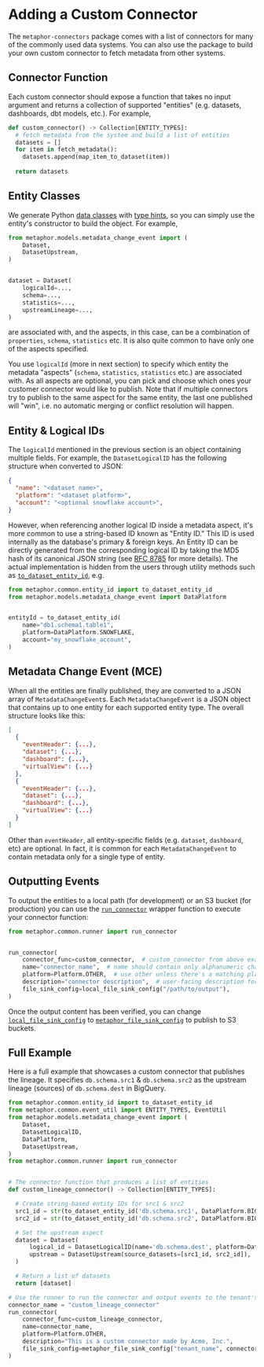 # Adding a Custom Connector

The `metaphor-connectors` package comes with a list of connectors for many of the commonly used data systems. You can also use the package to build your own custom connector to fetch metadata from other systems.

## Connector Function

Each custom connector should expose a function that takes no input argument and returns a collection of supported "entities" (e.g. datasets, dashboards, dbt models, etc.). For example,

```py
def custom_connector() -> Collection[ENTITY_TYPES]:
  # fetch metadata from the system and build a list of entities
  datasets = []
  for item in fetch_metadata():
    datasets.append(map_item_to_dataset(item))
  
  return datasets
```

## Entity Classes

We generate Python [data classes](https://docs.python.org/3/library/dataclasses.html) with [type hints](https://www.python.org/dev/peps/pep-0484/), so you can simply use the entity's constructor to build the object. For example,

```py
from metaphor.models.metadata_change_event import (
    Dataset,
    DatasetUpstream,
)


dataset = Dataset(
    logicalId=...,
    schema=...,
    statistics=...,
    upstreamLineage=...,
)
```

 are associated with, and the aspects, in this case, can be a combination of `properties`, `schema`, `statistics` etc. It is also quite common to have only one of the aspects specified.

You use `logicalId` (more in next section) to specify which entity the metadata "aspects" (`schema`, `statistics`, `statistics` etc.) are associated with. As all aspects are optional, you can pick and choose which ones your customer connector would like to publish. Note that if multiple connectors try to publish to the same aspect for the same entity, the last one published will "win", i.e. no automatic merging or conflict resolution will happen.

## Entity & Logical IDs

The `logicalId` mentioned in the previous section is an object containing multiple fields. For example, the `DatasetLogicalID` has the following structure when converted to JSON:

```json
{
  "name": "<dataset name>",
  "platform": "<dataset platform>",
  "account": "<optional snowflake account>",
}
```

However, when referencing another logical ID inside a metadata aspect, it's more common to use a string-based ID known as "Entity ID." This ID is used internally as the database's primary & foreign keys. An Entity ID can be directly generated from the corresponding logical ID by taking the MD5 hash of its canonical JSON string (see [RFC 8785](https://datatracker.ietf.org/doc/html/rfc8785) for more details). The actual implementation is hidden from the users through utility methods such as [`to_dataset_entity_id`](../metaphor/common/entity_id.py), e.g.

```py
from metaphor.common.entity_id import to_dataset_entity_id
from metaphor.models.metadata_change_event import DataPlatform


entityId = to_dataset_entity_id(
    name="db1.schema1.table1",
    platform=DataPlatform.SNOWFLAKE,
    account="my_snowflake_account",
)
```

## Metadata Change Event (MCE)

When all the entities are finally published, they are converted to a JSON array of `MetadataChangeEvent`s. Each `MetadataChangeEvent` is a JSON object that contains up to one entity for each supported entity type. The overall structure looks like this:

```json
[
  {
    "eventHeader": {...},
    "dataset": {...},
    "dashboard": {...},
    "virtualView": {...}
  },
  {
    "eventHeader": {...},
    "dataset": {...},
    "dashboard": {...},
    "virtualView": {...}
  }
]
```

Other than `eventHeader`, all entity-specific fields (e.g. `dataset`, `dashboard`, etc) are optional. In fact, it is common for each `MetadataChangeEvent` to contain metadata only for a single type of entity.

## Outputting Events

To output the entities to a local path (for development) or an S3 bucket (for production) you can use the [`run_connector`](../metaphor/common/runner.py) wrapper function to execute your connector function:

```py
from metaphor.common.runner import run_connector


run_connector(
    connector_func=custom_connector,  # custom_connector from above example
    name="connector_name",  # name should contain only alphanumeric characters plus underscores
    platform=Platform.OTHER,  # use other unless there's a matching platform
    description="connector description",  # user-facing description for the connector
    file_sink_config=local_file_sink_config("/path/to/output"),  
)
```

Once the output content has been verified, you can change [`local_file_sink_config`](../metaphor/common/runner.py) to [`metaphor_file_sink_config`](../metaphor/common/runner.py) to publish to S3 buckets.

## Full Example

Here is a full example that showcases a custom connector that publishes the lineage. It specifies `db.schema.src1` & `db.schema.src2` as the upstream lineage (sources) of `db.schema.dest` in BigQuery.

```py
from metaphor.common.entity_id import to_dataset_entity_id
from metaphor.common.event_util import ENTITY_TYPES, EventUtil
from metaphor.models.metadata_change_event import (
    Dataset,
    DatasetLogicalID,
    DataPlatform,
    DatasetUpstream,
)
from metaphor.common.runner import run_connector


# The connector function that produces a list of entities
def custom_lineage_connector() -> Collection[ENTITY_TYPES]:

  # Create string-based entity IDs for src1 & src2
  src1_id = str(to_dataset_entity_id('db.schema.src1', DataPlatform.BIGQUERY))
  src2_id = str(to_dataset_entity_id('db.schema.src2', DataPlatform.BIGQUERY))

  # Set the upstream aspect
  dataset = Dataset(
      logical_id = DatasetLogicalID(name='db.schema.dest', platform=DataPlatform.BIGQUERY),
      upstream = DatasetUpstream(source_datasets=[src1_id, src2_id]),
  )

  # Return a list of datasets
  return [dataset]

# Use the runner to run the connector and output events to the tenant's S3 bucket
connector_name = "custom_lineage_connector"
run_connector(
    connector_func=custom_lineage_connector,
    name=connector_name,
    platform=Platform.OTHER,
    description="This is a custom connector made by Acme, Inc.",
    file_sink_config=metaphor_file_sink_config("tenant_name", connector_name),  
)
```
